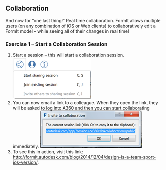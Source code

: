 Collaboration
-------------

And now for “one last thing!” Real time collaboration. FormIt allows multiple users (on any combination of iOS or Web clients) to collaboratively edit a FormIt model – while seeing all of their changes in real time!

### Exercise 1 – Start a Collaboration Session
1. Start a session – this will start a collaboration session. 
![](./images/6c166d38-6851-4d62-b2dc-8f83efd958f8.png)
2. You can now email a link to a colleague. When they open the link, they will be asked to log into A360 and then you can start collaborating immediately. 
![](./images/0b10d035-0145-4762-aaeb-3d4d628cc4a7.png)
3. To see this in action, visit this link: <http://formit.autodesk.com/blog/2014/12/04/design-is-a-team-sport-ios-version/>.